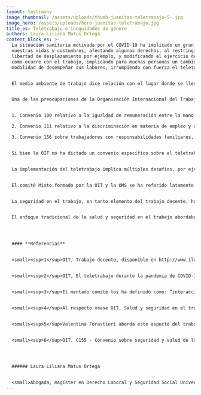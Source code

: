 ```yaml
---
layout: testimony
image_thumbnail: /assets/uploads/thumb-juanitas-teletrabajo-5-.jpg
image_hero: /assets/uploads/hero-juanitas-teletrabajo.jpg
title_es: Teletrabajo e inequidades de género
authors: Laura Liliana Matus Ortega
content_block_es: >-
  La situación sanitaria motivada por el COVID-19 ha implicado un gran cambio en
  nuestras vidas y costumbres, afectando algunos derechos, al restringir la
  libertad de desplazamiento por ejemplo, y modificando el ejercicio de otros,
  como ocurre con el trabajo, implicando para muchas personas un cambio en la
  modalidad de desempeñar sus labores, irrumpiendo con fuerza el teletrabajo. 


  El medio ambiente de trabajo dice relación con el lugar donde se lleva a cabo la actividad, noción que comprende no sólo la infraestructura del recinto laboral, sino también el entorno en que se realiza el trabajo, y, que en el caso de las teletrabajadoras es el hogar. El medio ambiente de trabajo puede constituir un factor de riesgo con injerencia en la salud ocupacional cuando las condiciones para desempeñar el trabajo no son las óptimas. Es del caso que tratándose del hogar, si bien pudiese parecer un medio ambiente ideal, la experiencia ha demostrado que tratándose de las mujeres, representa más bien una fuente de estrés y sobrecarga laboral. <em>Nuestra sociedad encarga a las mujeres las labores de cuidado, de los/as hijos/as, adultos/as mayores y personas enfermas, además de labores propias del hogar, tales como aseo, orden, compras de víveres y cocinar, lo que históricamente ha traido aparejada una doble jornada de trabajo para las mujeres, situación que no ha hecho sino exacerbar el teletrabajo. A ello se suma una situación particularmente compleja en Chile, la educación a distancia e imposibilidad de los/as niños, niñas y adolescentes, de asistir a clases presenciales, lo que ha requerido un apoyo de los padres y en particular de las madres, en la actividad escolar.</em>


  Una de las preocupaciones de la Organización Internacional del Trabajo (OIT) ha sido el trabajo decente, esto es, <q>la oportunidad de acceder a un empleo productivo que genere un ingreso justo, la seguridad en el lugar de trabajo y la protección social para las familias, mejores perspectivas de desarrollo personal e integración social, libertad para que los individuos expresen sus opiniones, se organicen y participen en las decisiones que afectan sus vidas, y la igualdad de oportunidades y trato para todos, mujeres y hombres<q><sup>1</sup>. La implementación del teletrabajo ha implicado una situación desigual entre teletrabajadores y teletrabajadoras por las circunstancias a las que se aludió en el párrafo anterior, de allí la importancia de tener presente los instrumentos dictados por la OIT que buscan eliminar las discriminaciones y romper la brecha de género en el trabajo:


  1. Convenio 100 relativo a la igualdad de remuneración entre la mano de obra masculina y la mano de obra femenina por un trabajo de igual valor, adoptado en Ginebra con fecha 29 de junio de 1951, y con fecha de entrada en vigor, 23 de mayo de 1953.

  2. Convenio 111 relativo a la discriminación en materia de empleo y ocupación, adoptado en Ginebra con fecha 25 de junio de 1958, y con fecha de entrada en vigor, 15 de junio de 1960. En virtud de este convenio debe entenderse por discriminación cualquier distinción, exclusión o preferencia cuyo objeto sea alterar la igualdad de oportunidades ya sea en el acceso al empleo, o bien en las condiciones de trabajo.

  3. Convenio 156 sobre trabajadores con responsabilidades familiares, adoptado en Ginebra con fecha 23 de junio de 1981, y con fecha de entrada en vigor 11 de agosto de 1983. Este instrumento busca que los Estados implementen medidas a efectos que las personas con responsabilidades familiares puedan trabajar sin ser objeto de discriminación y procurando compatibilizar sus deberes laborales y familiares.


  Si bien la OIT no ha dictado un convenio específico sobre el teletrabajo, lo ha abordado en diversos artículos y publicaciones, especialmente con el auge del teletrabajo durante los años 2020 y 2021; asimismo, ha regulado el trabajo a domicilio, Convenio 177 y Recomendación 184, ambos de 1996. En una de estas publicaciones señala que: <q>“El teletrabajo se define como el uso de tecnologías de la información y las comunicaciones –como teléfonos inteligentes, tabletas, computadoras portátiles y de escritorio– para trabajar fuera de las instalaciones del empleador (Eurofound y OIT, 2019). En otras palabras, el teletrabajo conlleva un trabajo realizado con la ayuda de las TIC, fuera de las instalaciones del empleador”<sup>2</sup>.</q>


  La implementación del teletrabajo implica múltiples desafíos, por ejemplo, la mantención de la productividad, el respeto a los tiempos de descanso <em>y particularmente tratándose de las mujeres, la conciliación entre la vida privada o familiar y la vida laboral, de allí la importancia de abordar esta modalidad de trabajo con enfoque de género.</em> Particularmente considerando que el teletrabajo en el contexto de la crisis sanitaria no ha sido voluntario ni gradual, lo que ha traído aparejado una sobre exigencia, en muchos casos un aumento de la carga laboral y dificultades para separar los tiempos de trabajo y los de descanso. Asimismo, su implementación apresurada en el contexto de la crisis sanitaria, ha implicado que los/as teletrabajadores/as en muchas ocasiones no cuentan con los instrumentos necesarios para un desempeño óptimo, además de problemas de conectividad y falta de información sobre sus derechos y deberes en este contexto.


  El comité Mixto formado por la OIT y la OMS se ha referido latamente a los factores psicosociales en el trabajo, es decir, a aquellos aspectos que pueden influir en el rendimiento y bienestar del/la trabajador/a, entre los que es posible mencionar las condiciones de trabajo.<sup>3</sup> <em>Las condiciones de trabajo son aquellos factores que influyen sobre el bienestar físico y mental de los/as trabajadores/as, verbigracia, una remuneración adecuada y el cumplimiento de los tiempos de descanso<sup>4</sup>. Precisamente este último aspecto es el que exige un enfoque de género, por la doble jornada que cumplen las mujeres con responsabilidades familiares y que debe ser tomada en cuenta al momento de distribuir las cargas laborales y/o establecer la jornada laboral.</em> En esa línea de razonamiento, si bien se valora que la ley 21.220 (sobre trabajo a distancia y teletrabajo) haya regulado estas materias, transcurrido más de un año de su implementación y habiendo detectado las dificultades y riesgos laborales que para las mujeres implica esta modalidad de trabajo, se recomienda introducir normas con perspectiva de género, identificando por ejemplo, los riesgos particulares que puede traer aparejado.


  La seguridad en el trabajo, en tanto elemento del trabajo decente, ha sido objeto de preocupación de la OIT, que ha regulado la proteccion de los/as trabajadores/as contra las enfermedades, lesiones y accidentes relacionados con el trabajo. A tales efectos ha dictado convenios y recomendaciones sobre seguridad y salud en el trabajo, tanto de aplicación general, para todas las labores, como particulares, es decir, para ciertos trabajos especialmente desprotegidos como es el caso de la agricultura. Cabe destacar el Convenio 155 y su Recomendación 164, por cuanto <q>“establecen por primera vez a nivel internacional, las bases de una politica nacional en materia de seguridad y saIud en el trabajo, que cubre todos los sectores de actividad y a todos los trabajadores, con el proposito de establecer un sistema coherente y completo para la prevencion de los riesgos en el trabajo, las lesiones por accidente y las enfermedades profesionales en las empresas“<sup>5</sup>.</q>


  El enfoque tradicional de la salud y seguridad en el trabajo abordaba los problemas de higiene, seguridad y medicina ocupacional desde un punto de vista reactivo, es decir, como una respuesta al hecho dañoso. Más que adoptar medidas de prevención frente a un accidente del trabajo o una enfermedad profesional, buscaba la compensación de las mismas a través de indemnizaciones monetarias. Hoy en día esta concepción ha variado, poniendo el énfasis en la prevención de riesgos laborales, relevando las condiciones del trabajo y el medio ambiente en que este se realiza, como factores de incidencia en accidentes y enfermedades profesionales. De allí la importancia del Convenio 155 y su Recomendación 164, ambos instrumentos buscan aplicar una política centrada en la prevención de los riesgos laborales, más que en la reacción ante sus consecuencias<sup>6</sup>. <mark>En atención a lo expuesto, el abordaje del teletrabajo con enfoque de género e identificando los riesgos que acarrea para la mujer, puede contribuir a disminuirlos y prevenir enfermedades profesionales.</mark>




  #### **Referencias**


  <small><sup>1</sup>OIT, Trabajo decente, disponible en http://www.ilo.org/global/topics/decent-work/lang--es/index.htm.</small>


  <small><sup>2</sup>OIT, El teletrabajo durante la pandemia de COVID-19 y después de ella. Guía práctica, disponible en https://www.ilo.org/wcmsp5/groups/public/---ed_protect/---protrav/---travail/documents/publication/wcms_758007.pdf.</small>


  <small><sup>3</sup>El mentado comité los ha definido como: “interacciones entre el trabajo, su medio ambiente, la satisfacción en el trabajo y las condiciones de su organización, por una parte y por la otra, las capacidades del trabajador, sus necesidades, su cultura y su situación personal fuera del trabajo, todo lo cual, a través de percepciones y experiencias, pueden influir en la salud y en el rendimiento y la satisfacción en el trabajo”. Véase OIT/OMS (1984) Factores psicosociales en el trabajo: Naturaleza, incidencia y prevención. Informe del comité mixto OIT/OMS sobre medicina del trabajo; Ginebra, Suiza. Disponible en https://es.slideshare.net/rojasmaury/factores-psicosociales-en-el-trabajo-oit-1984iafjsr.</small>


  <small><sup>4</sup>Al respecto véase OIT, Salud y seguridad en el trabajo (SST). Aportes para una cultura de la prevención, disponible en http://www.ilo.org/wcmsp5/groups/public/@americas/@ro-lima/@ilo-buenos_aires/documents/publication/wcms_248685.pdf.</small>


  <small><sup>5</sup>Valentina Forastieri aborda este aspecto del trabajo decente en Condiciones de trabajo, seguridad y salud, disponible en http://www.oit.org.pe/WDMS/bib/publ/libros/manual_buenas_practicas_td\[3].pdf.</small>


  <small><sup>6</sup>OIT. C155 - Convenio sobre seguridad y salud de los trabajadores, 1981 (núm. 155), adoptado el 22 de junio de 1981. OIT. R164 - Recomendación sobre seguridad y salud de los trabajadores, 1981 (núm. 164), adoptado el 22 de junio de 1981.</small>




  ###### Laura Liliana Matus Ortega


  <small>Abogada, magíster en Derecho Laboral y Seguridad Social Universidad de Talca y Universidad de Valencia, alumna regular del Programa de Doctorado Intensivo de la Universidad de Buenos Aires (mención Derecho Laboral).</small>
---
```

